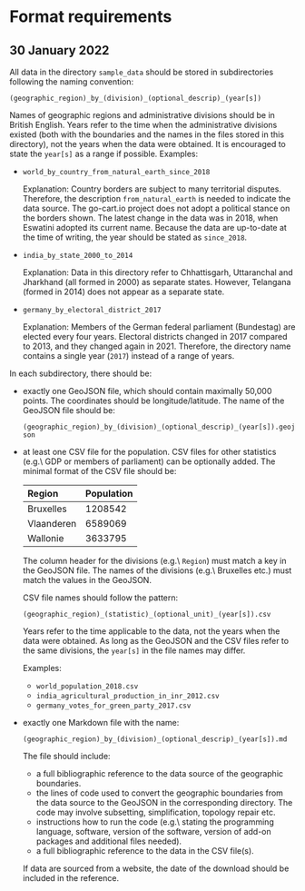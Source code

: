 # Format requirements

## 30 January 2022

All data in the directory `sample_data` should be stored in subdirectories
following the naming convention:

`(geographic_region)_by_(division)_(optional_descrip)_(year[s])`

Names of geographic regions and administrative divisions should be in British
English.
Years refer to the time when the administrative divisions existed (both with
the boundaries and the names in the files stored in this directory), not the
years when the data were obtained.
It is encouraged to state the `year[s]` as a range if possible.
Examples:

- `world_by_country_from_natural_earth_since_2018`

  Explanation:
  Country borders are subject to many territorial disputes.
  Therefore, the description `from_natural_earth` is needed to indicate the
  data source.
  The go-cart.io project does not adopt a political stance on the borders
  shown.
  The latest change in the data was in 2018, when Eswatini adopted its current
  name.
  Because the data are up-to-date at the time of writing, the year should be
  stated as `since_2018`.
- `india_by_state_2000_to_2014`

  Explanation:
  Data in this directory refer to Chhattisgarh, Uttaranchal and Jharkhand (all
  formed in 2000) as separate states.
  However, Telangana (formed in 2014) does not appear as a separate state.
- `germany_by_electoral_district_2017`

  Explanation:
  Members of the German federal parliament (Bundestag) are elected every
  four years.
  Electoral districts changed in 2017 compared to 2013, and they changed again
  in 2021.
  Therefore, the directory name contains a single year (`2017`) instead of a
  range of years.

In each subdirectory, there should be:

- exactly one GeoJSON file, which should contain maximally 50,000 points.
  The coordinates should be longitude/latitude.
  The name of the GeoJSON file should be:

  `(geographic_region)_by_(division)_(optional_descrip)_(year[s]).geojson`
- at least one CSV file for the population.
  CSV files for other statistics (e.g.\ GDP or members of parliament) can be
  optionally added.
  The minimal format of the CSV file should be:

  | Region     | Population |
  | :--------- | :--------- |
  | Bruxelles  | 1208542    |
  | Vlaanderen | 6589069    |
  | Wallonie   | 3633795    |

  The column header for the divisions (e.g.\ `Region`) must match a key in the
  GeoJSON file.
  The names of the divisions (e.g.\ Bruxelles etc.) must match the values in
  the GeoJSON.

  CSV file names should follow the pattern:

  `(geographic_region)_(statistic)_(optional_unit)_(year[s]).csv`

  Years refer to the time applicable to the data, not the years when the data
  were obtained.
  As long as the GeoJSON and the CSV files refer to the same divisions, the
  `year[s]` in the file names may differ.

  Examples:

    * `world_population_2018.csv`
    * `india_agricultural_production_in_inr_2012.csv`
    * `germany_votes_for_green_party_2017.csv`
- exactly one Markdown file with the name:

  `(geographic_region)_by_(division)_(optional_descrip)_(year[s]).md`

  The file should include:
    * a full bibliographic reference to the data source of the geographic
      boundaries.
    * the lines of code used to convert the geographic boundaries from the
      data source to the GeoJSON in the corresponding directory.
      The code may involve subsetting, simplification, topology repair etc.
    * instructions how to run the code (e.g.\ stating the programming
      language, software, version of the software, version of add-on packages
      and additional files needed).
    * a full bibliographic reference to the data in the CSV file(s).

  If data are sourced from a website, the date of the download should be
  included in the reference.
